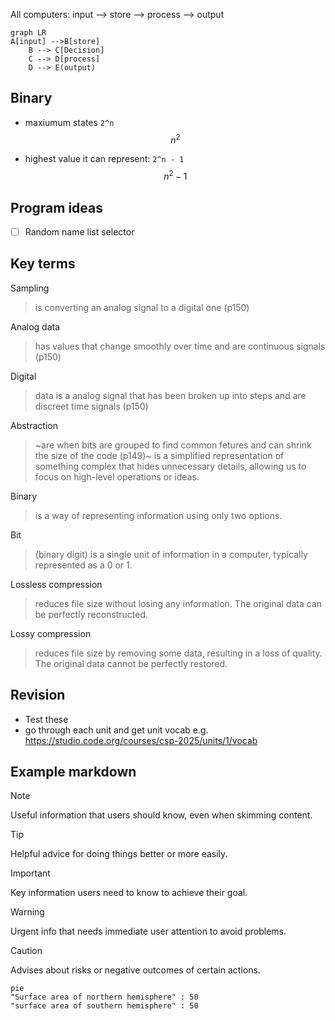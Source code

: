 All computers: input --> store --> process --> output

```mermaid
graph LR
A[input] -->B[store]
    B --> C[Decision]
    C --> D[process]
    D --> E(output)
```

## Binary 
- maxiumum states `2^n` 
$$
 {n^2} 
$$

- highest value it can represent: `2^n - 1`
$$
 {{n^2}-1} 
$$

## Program ideas
- [ ] Random name list selector


 
## Key terms

Sampling
> is converting an analog signal to a digital one (p150)

Analog data 
> has values that change smoothly over time and are continuous signals (p150)

Digital
>  data is a analog signal that has been broken up into steps and are discreet time signals (p150)

Abstraction
>  ~are when bits are grouped to find common fetures and can shrink the size of the code (p149)~
> is a simplified representation of something complex that hides unnecessary details, allowing us to focus on high-level operations or ideas.

Binary
> is a way of representing information using only two options.

Bit
> (binary digit) is a single unit of information in a computer, typically represented as a 0 or 1.

Lossless compression
> reduces file size without losing any information. The original data can be perfectly reconstructed.

Lossy compression
> reduces file size by removing some data, resulting in a loss of quality. The original data cannot be perfectly restored.





## Revision
- Test these
- go through each unit and get unit vocab e.g. https://studio.code.org/courses/csp-2025/units/1/vocab




## Example markdown
> [!NOTE]
> Useful information that users should know, even when skimming content.

> [!TIP]
> Helpful advice for doing things better or more easily.

> [!IMPORTANT]
> Key information users need to know to achieve their goal.

> [!WARNING]
> Urgent info that needs immediate user attention to avoid problems.

> [!CAUTION]
> Advises about risks or negative outcomes of certain actions.




```mermaid
pie
"Surface area of northern hemisphere" : 50
"surface area of southern hemisphere" : 50
```
